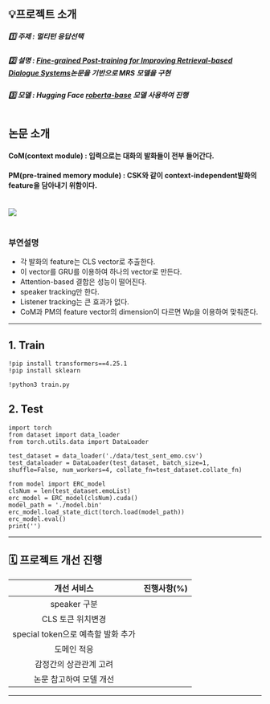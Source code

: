 
## 💡프로젝트 소개

##### 1️⃣ 주제 : 멀티턴 응답선택<br>
##### 2️⃣ 설명 : [ Fine-grained Post-training for Improving Retrieval-based Dialogue Systems](https://aclanthology.org/2021.naacl-main.122.pdf)논문을 기반으로 MRS 모델을 구현<br> 
##### 3️⃣ 모델 : Hugging Face [roberta-base](https://huggingface.co/roberta-base) 모델 사용하여 진행<br><br>

## 논문 소개
#### CoM(context module) : 입력으로는 대화의 발화들이 전부 들어간다.
#### PM(pre-trained memory module) : CSK와 같이 context-independent발화의 feature을 담아내기 위함이다. <br><br>

![](img/ComPM.png)
<Br><br>
### 부연설명
- 각 발화의 feature는 CLS vector로 추출한다. 
- 이 vector를 GRU를 이용하여 하나의 vector로 만든다.
- Attention-based 결합은 성능이 떨어진다.
- speaker tracking만 한다.
- Listener tracking는 큰 효과가 없다.
- CoM과 PM의 feature vector의 dimension이 다르면 Wp을 이용하여 맞춰준다.

---
## 1. Train 

```
!pip install transformers==4.25.1
!pip install sklearn

!python3 train.py
```

## 2. Test
```
import torch
from dataset import data_loader
from torch.utils.data import DataLoader

test_dataset = data_loader('./data/test_sent_emo.csv')
test_dataloader = DataLoader(test_dataset, batch_size=1, shuffle=False, num_workers=4, collate_fn=test_dataset.collate_fn)

from model import ERC_model
clsNum = len(test_dataset.emoList)
erc_model = ERC_model(clsNum).cuda()
model_path = './model.bin'
erc_model.load_state_dict(torch.load(model_path))
erc_model.eval()
print('')
```

---
## 🗓️ 프로젝트 개선 진행

|개선 서비스|진행사항(%)|
|:----------:|:------:|
|speaker 구분||
|CLS 토큰 위치변경 ||
|special token으로 예측할 발화 추가||
|도메인 적응||
|감정간의 상관관계 고려||
|논문 참고하여 모델 개선||


---
